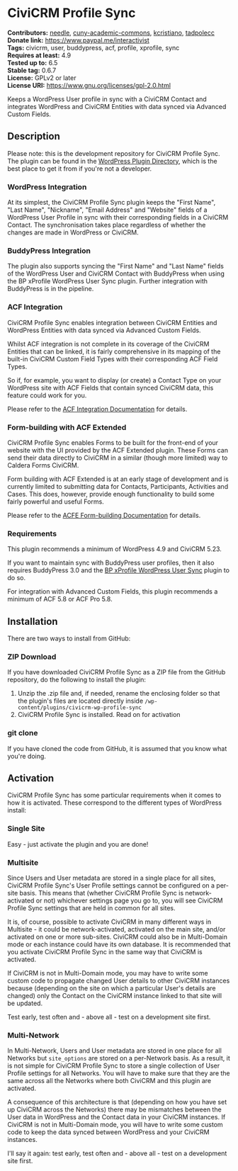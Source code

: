 CiviCRM Profile Sync
====================

**Contributors:** [needle](https://profiles.wordpress.org/needle/), [cuny-academic-commons](https://profiles.wordpress.org/cuny-academic-commons/), [kcristiano](https://profiles.wordpress.org/kcristiano/), [tadpolecc](https://profiles.wordpress.org/tadpolecc/)<br/>
**Donate link:** https://www.paypal.me/interactivist<br/>
**Tags:** civicrm, user, buddypress, acf, profile, xprofile, sync<br/>
**Requires at least:** 4.9<br/>
**Tested up to:** 6.5<br/>
**Stable tag:** 0.6.7<br/>
**License:** GPLv2 or later<br/>
**License URI:** https://www.gnu.org/licenses/gpl-2.0.html

Keeps a WordPress User profile in sync with a CiviCRM Contact and integrates WordPress and CiviCRM Entities with data synced via Advanced Custom Fields.



## Description

Please note: this is the development repository for CiviCRM Profile Sync. The plugin can be found in the [WordPress Plugin Directory](https://wordpress.org/plugins/civicrm-wp-profile-sync/), which is the best place to get it from if you're not a developer.

### WordPress Integration

At its simplest, the CiviCRM Profile Sync plugin keeps the "First Name", "Last Name", "Nickname", "Email Address" and "Website" fields of a WordPress User Profile in sync with their corresponding fields in a CiviCRM Contact. The synchronisation takes place regardless of whether the changes are made in WordPress or CiviCRM.

### BuddyPress Integration

The plugin also supports syncing the "First Name" and "Last Name" fields of the WordPress User and CiviCRM Contact with BuddyPress when using the BP xProfile WordPress User Sync plugin. Further integration with BuddyPress is in the pipeline.

### ACF Integration

CiviCRM Profile Sync enables integration between CiviCRM Entities and WordPress Entities with data synced via Advanced Custom Fields.

Whilst ACF integration is not complete in its coverage of the CiviCRM Entities that can be linked, it is fairly comprehensive in its mapping of the built-in CiviCRM Custom Field Types with their corresponding ACF Field Types.

So if, for example, you want to display (or create) a Contact Type on your WordPress site with ACF Fields that contain synced CiviCRM data, this feature could work for you.

Please refer to the [ACF Integration Documentation](/docs/ACF.md) for details.

### Form-building with ACF Extended

CiviCRM Profile Sync enables Forms to be built for the front-end of your website with the UI provided by the ACF Extended plugin. These Forms can send their data directly to CiviCRM in a similar (though more limited) way to Caldera Forms CiviCRM.

Form building with ACF Extended is at an early stage of development and is currently limited to submitting data for Contacts, Participants, Activities and Cases. This does, however, provide enough functionality to build some fairly powerful and useful Forms.

Please refer to the [ACFE Form-building Documentation](/docs/ACFE.md) for details.

### Requirements

This plugin recommends a minimum of WordPress 4.9 and CiviCRM 5.23.

If you want to maintain sync with BuddyPress user profiles, then it also requires BuddyPress 3.0 and the [BP xProfile WordPress User Sync](https://wordpress.org/plugins/bp-xprofile-wp-user-sync/) plugin to do so.

For integration with Advanced Custom Fields, this plugin recommends a minimum of ACF 5.8 or ACF Pro 5.8.



## Installation

There are two ways to install from GitHub:

### ZIP Download

If you have downloaded CiviCRM Profile Sync as a ZIP file from the GitHub repository, do the following to install the plugin:

1. Unzip the .zip file and, if needed, rename the enclosing folder so that the plugin's files are located directly inside `/wp-content/plugins/civicrm-wp-profile-sync`
2. CiviCRM Profile Sync is installed. Read on for activation

### git clone

If you have cloned the code from GitHub, it is assumed that you know what you're doing.



## Activation

CiviCRM Profile Sync has some particular requirements when it comes to how it is activated. These correspond to the different types of WordPress install:

### Single Site

Easy - just activate the plugin and you are done!

### Multisite

Since Users and User metadata are stored in a single place for all sites, CiviCRM Profile Sync's User Profile settings cannot be configured on a per-site basis. This means that (whether CiviCRM Profile Sync is network-activated or not) whichever settings page you go to, you will see CiviCRM Profile Sync settings that are held in common for all sites.

It is, of course, possible to activate CiviCRM in many different ways in Multisite - it could be network-activated, activated on the main site, and/or activated on one or more sub-sites. CiviCRM could also be in Multi-Domain mode or each instance could have its own database. It is recommended that you activate CiviCRM Profile Sync in the same way that CiviCRM is activated.

If CiviCRM is not in Multi-Domain mode, you may have to write some custom code to propagate changed User details to other CiviCRM instances because (depending on the site on which a particular User's details are changed) only the Contact on the CiviCRM instance linked to that site will be updated.

Test early, test often and - above all - test on a development site first.

### Multi-Network

In Multi-Network, Users and User metadata are stored in one place for all Networks but `site_options` are stored on a per-Network basis. As a result, it is not simple for CiviCRM Profile Sync to store a single collection of User Profile settings for all Networks. You will have to make sure that they are the same across all the Networks where both CiviCRM and this plugin are activated.

A consequence of this architecture is that (depending on how you have set up CiviCRM across the Networks) there may be mismatches between the User data in WordPress and the Contact data in your CiviCRM instances. If CiviCRM is not in Multi-Domain mode, you will have to write some custom code to keep the data synced between WordPress and your CiviCRM instances.

I'll say it again: test early, test often and - above all - test on a development site first.
